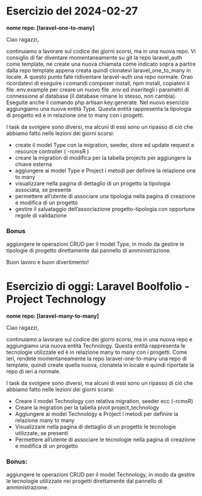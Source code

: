 # Esercizio del 2024-02-27


**nome repo: [laravel-one-to-many]**

Ciao ragazzi,

continuiamo a lavorare sul codice dei giorni scorsi, ma in una nuova repo.
Vi consiglio di far diventare momentaneamente su git la repo laravel_auth come template, ne create una nuova chiamata come indicato sopra a partire dalla repo template appena creata quindi clonatevi laravel_one_to_many in locale. A questo punto fate ridiventare laravel-auth una repo normale. Orao ricordatevi di eseguire i comandi composer install, npm install, copiatevi il file .env.example per creare un nuovo file .env ed inseritegli i parametri di connessione al database (il database rimane lo stesso, non cambia). Eseguite anche il comando php artisan key:generate.
Nel nuovo esercizio aggiungiamo una nuova entità Type. Questa entità rappresenta la tipologia di progetto ed è in relazione one to many con i progetti.

I task da svolgere sono diversi, ma alcuni di essi sono un ripasso di ciò che abbiamo fatto nelle lezioni dei giorni scorsi:
- create il model Type con la migration, seeder, store ed update request e resource controller ( -rcmsR )
- creare la migration di modifica per la tabella projects per aggiungere la chiave esterna
- aggiungere ai model Type e Project i metodi per definire la relazione one to many
- visualizzare nella pagina di dettaglio di un progetto la tipologia associata, se presente
- permettere all’utente di associare una tipologia nella pagina di creazione e modifica di un progetto
- gestire il salvataggio dell’associazione progetto-tipologia con opportune regole di validazione

### Bonus

aggiungere le operazioni CRUD per il model Type, in modo da gestire le tipologie di progetto direttamente dal pannello di amministrazione.

Buon lavoro e buon divertimento!



# Esercizio di oggi: Laravel Boolfolio - Project Technology


**nome repo: [laravel-many-to-many]**

Ciao ragazzi,

continuiamo a lavorare sul codice dei giorni scorsi, ma in una nuova repo e aggiungiamo una nuova entità Technology. Questa entità rappresenta le tecnologie utilizzate ed è in relazione many to many con i progetti.
Come ieri, rendete momentaneamente la repo laravel-one-to-many una repo di template, quindi create quella nuova, clonatela in locale e quindi riportate la repo di ieri a normale.

I task da svolgere sono diversi, ma alcuni di essi sono un ripasso di ciò che abbiamo fatto nelle lezioni dei giorni scorsi:

- Creare il model Technology con relativa  migration, seeder ecc (-rcmsR)
- Creare la migration per la tabella pivot project_technology
- Aggiungere ai model Technology e Project i metodi per definire la relazione many to many
- Visualizzare nella pagina di dettaglio di un progetto le tecnologie utilizzate, se presenti
- Permettere all’utente di associare le tecnologie nella pagina di creazione e modifica di un progetto

### Bonus:

aggiungere le operazioni CRUD per il model Technology, in modo da gestire le tecnologie utilizzate nei progetti direttamente dal pannello di amministrazione.